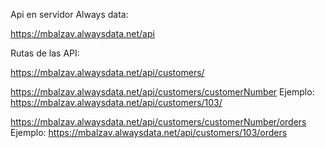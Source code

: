 Api en servidor Always data:

https://mbalzav.alwaysdata.net/api

Rutas de las API:

https://mbalzav.alwaysdata.net/api/customers/

https://mbalzav.alwaysdata.net/api/customers/customerNumber
Ejemplo: https://mbalzav.alwaysdata.net/api/customers/103/

https://mbalzav.alwaysdata.net/api/customers/customerNumber/orders
Ejemplo: https://mbalzav.alwaysdata.net/api/customers/103/orders